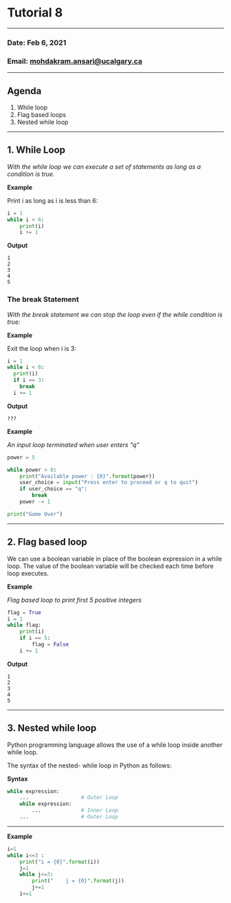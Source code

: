 # Tutorial 8

---

### Date: Feb 6, 2021

### Email: mohdakram.ansari@ucalgary.ca

---

## Agenda

1. While loop
2. Flag based loops
5. Nested while loop

---
## 1. While Loop

*With the while loop we can execute a set of statements as long as a condition is true.*

**Example**

Print i as long as i is less than 6:

```python
i = 1
while i < 6:
    print(i)
    i += 1
```

**Output**

```
1
2
3
4
5
```



### The break Statement

*With the break statement we can stop the loop even if the while condition is true:*

**Example**

Exit the loop when i is 3:
```python
i = 1
while i < 6:
  print(i)
  if i == 3:
    break
  i += 1 
```
**Output**

```
???
```

**Example**

*An input loop terminated when user enters "q"*

```python
power = 5

while power > 0:
    print("Available power : {0}".format(power))
    user_choice = input("Press enter to proceed or q to quit")
    if user_choice == "q":
        break
    power -= 1

print("Game Over")
```





---
## 2. Flag based loop

We can use a boolean variable in place of the boolean expression in a while loop. The value of the boolean variable will be checked each time before loop executes.

**Example**

*Flag based loop to print first 5 positive integers*

```python
flag = True
i = 1
while flag:
    print(i)
    if i == 5:
        flag = False
    i += 1
```

**Output**
```
1
2
3
4
5
```


---
## 3. Nested while loop

Python programming language allows the use of a while loop inside another while loop.

The syntax of the nested- while loop in Python as follows:

**Syntax**
```python
while expression:
    ...					# Outer Loop
    while expression:
        ...				# Inner Loop
    ...					# Outer Loop
```

---



**Example**

```python
i=1
while i<=3 :
    print("i = {0}".format(i))
    j=1
    while j<=3:
        print("    j = {0}".format(j))
        j+=1
    i+=1

```

